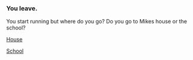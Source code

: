 ### You leave.

You start running but where do you go? Do you go to Mikes house or the school?

[House](house.md)  

[School](school.md)
